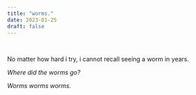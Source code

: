 ```yaml
---
title: "worms."
date: 2023-01-25
draft: false
---
```


&nbsp;

No matter how hard i try, i cannot recall seeing a worm in years.

*Where did the worms go?*

*Worms worms worms.*

&nbsp;